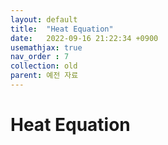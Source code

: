 ```yaml
---
layout: default
title:  "Heat Equation"
date:   2022-09-16 21:22:34 +0900
usemathjax: true
nav_order : 7
collection: old
parent: 예전 자료
---
```

# Heat Equation

<!-- ## PDF Download -->

<object data="../old_download/Heat Equation.pdf" width="750" height="1075" type='application/pdf'></object>